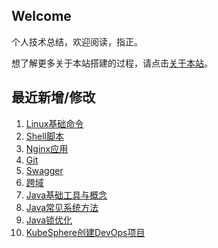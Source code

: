 ## Welcome

个人技术总结，欢迎阅读，指正。

想了解更多关于本站搭建的过程，请点击[关于本站](_docs/AboutMe.md)。

## 最近新增/修改
1. [Linux基础命令](运维/Linux/Linux基础命令.md)
2. [Shell脚本](运维/Linux/Shell脚本.md)
3. [Nginx应用](Tool/Nginx/Nginx应用.md)
4. [Git](Share/Git.md)
5. [Swagger](JavaTool/Swagger.md)
6. [跨域](JavaWeb/跨域.md)
7. [Java基础工具与概念](JavaSE/Java基础工具与概念.md)
8. [Java常见系统方法](JavaSE/Java常见系统方法.md)
9. [Java锁优化](JavaSE/多线程/Java锁优化.md)
10. [KubeSphere创建DevOps项目](运维/K8s/KubeSphere创建DevOps项目.md)

